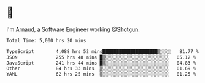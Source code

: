 # 👋

I'm Arnaud, a Software Engineer working [@Shotgun](https://shotgun.live).

<!--START_SECTION:waka-->

```txt
Total Time: 5,000 hrs 20 mins

TypeScript        4,088 hrs 52 mins████████████████████▒░░░░   81.77 %
JSON              255 hrs 48 mins █▒░░░░░░░░░░░░░░░░░░░░░░░   05.12 %
JavaScript        241 hrs 44 mins █▒░░░░░░░░░░░░░░░░░░░░░░░   04.83 %
Other             84 hrs 33 mins  ▒░░░░░░░░░░░░░░░░░░░░░░░░   01.69 %
YAML              62 hrs 25 mins  ▒░░░░░░░░░░░░░░░░░░░░░░░░   01.25 %
```

<!--END_SECTION:waka-->
